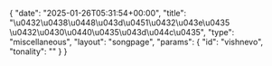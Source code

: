 {
    "date": "2025-01-26T05:31:54+00:00",
    "title": "\u0432\u0438\u0448\u043d\u0451\u0432\u043e\u0435 \u0432\u0430\u0440\u0435\u043d\u044c\u0435",
    "type": "miscellaneous",
    "layout": "songpage",
    "params": {
        "id": "vishnevo",
        "tonality": ""
    }
}